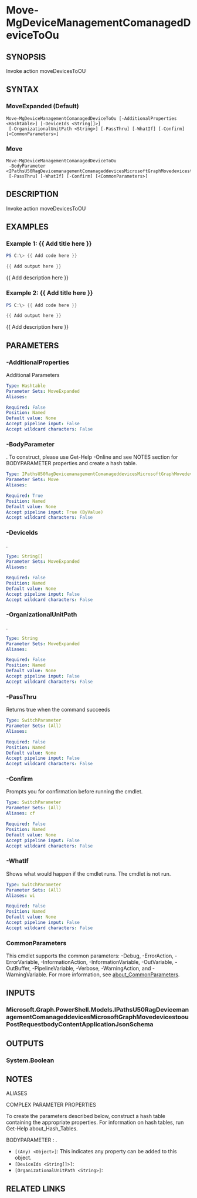 ﻿---
external help file: Microsoft.Graph.DeviceManagement.Actions-help.xml
Module Name: Microsoft.Graph.DeviceManagement.Actions
online version: https://docs.microsoft.com/en-us/powershell/module/microsoft.graph.devicemanagement.actions/move-mgdevicemanagementcomanageddevicetoou
schema: 2.0.0
---

# Move-MgDeviceManagementComanagedDeviceToOu

## SYNOPSIS
Invoke action moveDevicesToOU

## SYNTAX

### MoveExpanded (Default)
```
Move-MgDeviceManagementComanagedDeviceToOu [-AdditionalProperties <Hashtable>] [-DeviceIds <String[]>]
 [-OrganizationalUnitPath <String>] [-PassThru] [-WhatIf] [-Confirm] [<CommonParameters>]
```

### Move
```
Move-MgDeviceManagementComanagedDeviceToOu
 -BodyParameter <IPathsU50RagDevicemanagementComanageddevicesMicrosoftGraphMovedevicestoouPostRequestbodyContentApplicationJsonSchema>
 [-PassThru] [-WhatIf] [-Confirm] [<CommonParameters>]
```

## DESCRIPTION
Invoke action moveDevicesToOU

## EXAMPLES

### Example 1: {{ Add title here }}
```powershell
PS C:\> {{ Add code here }}

{{ Add output here }}
```

{{ Add description here }}

### Example 2: {{ Add title here }}
```powershell
PS C:\> {{ Add code here }}

{{ Add output here }}
```

{{ Add description here }}

## PARAMETERS

### -AdditionalProperties
Additional Parameters

```yaml
Type: Hashtable
Parameter Sets: MoveExpanded
Aliases:

Required: False
Position: Named
Default value: None
Accept pipeline input: False
Accept wildcard characters: False
```

### -BodyParameter
.
To construct, please use Get-Help -Online and see NOTES section for BODYPARAMETER properties and create a hash table.

```yaml
Type: IPathsU50RagDevicemanagementComanageddevicesMicrosoftGraphMovedevicestoouPostRequestbodyContentApplicationJsonSchema
Parameter Sets: Move
Aliases:

Required: True
Position: Named
Default value: None
Accept pipeline input: True (ByValue)
Accept wildcard characters: False
```

### -DeviceIds
.

```yaml
Type: String[]
Parameter Sets: MoveExpanded
Aliases:

Required: False
Position: Named
Default value: None
Accept pipeline input: False
Accept wildcard characters: False
```

### -OrganizationalUnitPath
.

```yaml
Type: String
Parameter Sets: MoveExpanded
Aliases:

Required: False
Position: Named
Default value: None
Accept pipeline input: False
Accept wildcard characters: False
```

### -PassThru
Returns true when the command succeeds

```yaml
Type: SwitchParameter
Parameter Sets: (All)
Aliases:

Required: False
Position: Named
Default value: None
Accept pipeline input: False
Accept wildcard characters: False
```

### -Confirm
Prompts you for confirmation before running the cmdlet.

```yaml
Type: SwitchParameter
Parameter Sets: (All)
Aliases: cf

Required: False
Position: Named
Default value: None
Accept pipeline input: False
Accept wildcard characters: False
```

### -WhatIf
Shows what would happen if the cmdlet runs.
The cmdlet is not run.

```yaml
Type: SwitchParameter
Parameter Sets: (All)
Aliases: wi

Required: False
Position: Named
Default value: None
Accept pipeline input: False
Accept wildcard characters: False
```

### CommonParameters
This cmdlet supports the common parameters: -Debug, -ErrorAction, -ErrorVariable, -InformationAction, -InformationVariable, -OutVariable, -OutBuffer, -PipelineVariable, -Verbose, -WarningAction, and -WarningVariable. For more information, see [about_CommonParameters](http://go.microsoft.com/fwlink/?LinkID=113216).

## INPUTS

### Microsoft.Graph.PowerShell.Models.IPathsU50RagDevicemanagementComanageddevicesMicrosoftGraphMovedevicestoouPostRequestbodyContentApplicationJsonSchema
## OUTPUTS

### System.Boolean
## NOTES

ALIASES

COMPLEX PARAMETER PROPERTIES

To create the parameters described below, construct a hash table containing the appropriate properties. For information on hash tables, run Get-Help about_Hash_Tables.


BODYPARAMETER <IPathsU50RagDevicemanagementComanageddevicesMicrosoftGraphMovedevicestoouPostRequestbodyContentApplicationJsonSchema>: .
  - `[(Any) <Object>]`: This indicates any property can be added to this object.
  - `[DeviceIds <String[]>]`: 
  - `[OrganizationalUnitPath <String>]`: 

## RELATED LINKS
